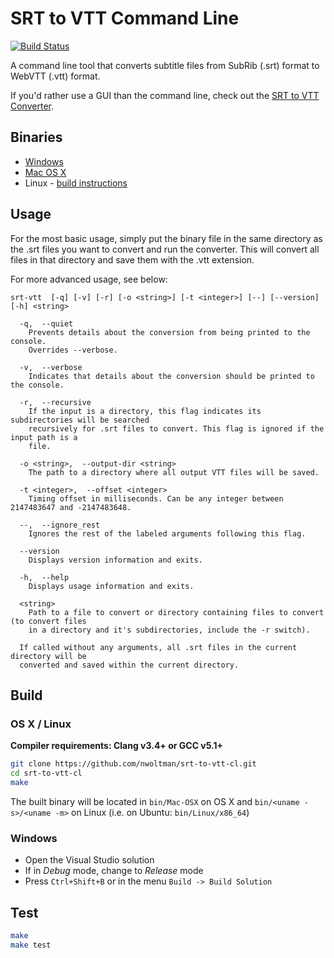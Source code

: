 # SRT to VTT Command Line

[![Build Status](https://github.com/nwoltman/srt-to-vtt-cl/actions/workflows/ci.yml/badge.svg?branch=master)](https://github.com/nwoltman/srt-to-vtt-cl/actions?query=branch%3Amaster)

A command line tool that converts subtitle files from SubRib (.srt) format to WebVTT (.vtt) format.

If you'd rather use a GUI than the command line, check out the [SRT to VTT Converter](https://github.com/nwoltman/srt-to-vtt-converter).

## Binaries

* [Windows](https://github.com/nwoltman/srt-to-vtt-cl/raw/master/bin/Windows/srt-vtt.exe "Download the 32-bit Windows binary file")
* [Mac OS X](https://github.com/nwoltman/srt-to-vtt-cl/raw/master/bin/Mac-OSX/srt-vtt "Download the OS X binary file")
* Linux - [build instructions](#build)

## Usage

For the most basic usage, simply put the binary file in the same directory as the .srt files you want to convert and run the converter. This will convert all files in that directory and save them with the .vtt extension.

For more advanced usage, see below:

```
srt-vtt  [-q] [-v] [-r] [-o <string>] [-t <integer>] [--] [--version] [-h] <string>

  -q,  --quiet
    Prevents details about the conversion from being printed to the console.
    Overrides --verbose.

  -v,  --verbose
    Indicates that details about the conversion should be printed to the console.

  -r,  --recursive
    If the input is a directory, this flag indicates its subdirectories will be searched
    recursively for .srt files to convert. This flag is ignored if the input path is a
    file.

  -o <string>,  --output-dir <string>
    The path to a directory where all output VTT files will be saved.

  -t <integer>,  --offset <integer>
    Timing offset in milliseconds. Can be any integer between 2147483647 and -2147483648.

  --,  --ignore_rest
    Ignores the rest of the labeled arguments following this flag.

  --version
    Displays version information and exits.

  -h,  --help
    Displays usage information and exits.

  <string>
    Path to a file to convert or directory containing files to convert (to convert files
    in a directory and it's subdirectories, include the -r switch).

  If called without any arguments, all .srt files in the current directory will be
  converted and saved within the current directory.
```

## Build

### OS X / Linux

**Compiler requirements: Clang v3.4+ or GCC v5.1+**

```sh
git clone https://github.com/nwoltman/srt-to-vtt-cl.git
cd srt-to-vtt-cl
make
```

The built binary will be located in `bin/Mac-OSX` on OS X and `bin/<uname -s>/<uname -m>` on Linux
(i.e. on Ubuntu: `bin/Linux/x86_64`)

### Windows

+ Open the Visual Studio solution
+ If in *Debug* mode, change to *Release* mode
+ Press `Ctrl+Shift+B` or in the menu `Build -> Build Solution`

## Test

```sh
make
make test
```
